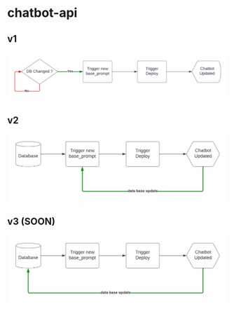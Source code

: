 # chatbot-api
## v1

![v1](grphs/v1.png)

## v2

![v2](grphs/v2.png)
## v3 (SOON)

![v3](grphs/v3.png)
